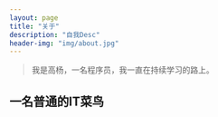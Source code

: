 ```yaml
---
layout: page
title: "关于"
description: "自我Desc" 
header-img: "img/about.jpg"
---
```


> 我是高杨，一名程序员，我一直在持续学习的路上。

## 一名普通的IT菜鸟







